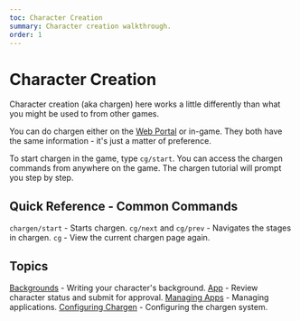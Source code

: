 ```yaml
---
toc: Character Creation
summary: Character creation walkthrough.
order: 1
---
```

# Character Creation

Character creation (aka chargen) here works a little differently than what you might be used to from other games.  

You can do chargen either on the [Web Portal](/help/website) or in-game.  They both have the same information - it's just a matter of preference.
 
To start chargen in the game, type `cg/start`.  You can access the chargen commands from anywhere on the game.  The chargen tutorial will prompt you step by step.

## Quick Reference - Common Commands

`chargen/start` - Starts chargen.
`cg/next` and `cg/prev` - Navigates the stages in chargen.
`cg` - View the current chargen page again.

## Topics

[Backgrounds](/help/chargen/bg) - Writing your character's background.
[App](/help/chargen/app) - Review character status and submit for approval.
[Managing Apps](/help/chargen/admin) - Managing applications.
[Configuring Chargen](/help/chargen/config) - Configuring the chargen system.